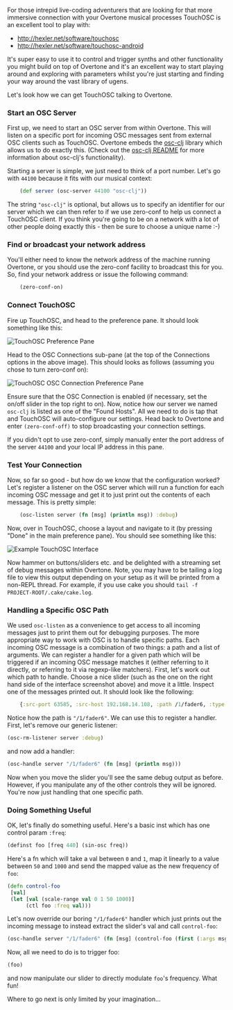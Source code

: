 For those intrepid live-coding adventurers that are looking for that more immersive connection with your Overtone musical processes TouchOSC is an excellent tool to play with:

* http://hexler.net/software/touchosc
* http://hexler.net/software/touchosc-android

It's super easy to use it to control and trigger synths and other functionality you might build on top of Overtone and it's an excellent way to start playing around and exploring with parameters whilst you're just starting and finding your way around the vast library of ugens.

Let's look how we can get TouchOSC talking to Overtone.

### Start an OSC Server

First up, we need to start an OSC server from within Overtone. This will listen on a specific port for incoming OSC messages sent from external OSC clients such as TouchOSC. Overtone embeds the [osc-clj](http://github.com/overtone/osc-clj) library which allows us to do exactly this. (Check out the [osc-clj README](https://github.com/overtone/osc-clj/blob/master/README.md) for more information about osc-clj's functionality).

Starting a server is simple, we just need to think of a port number. Let's go with `44100` because it fits with our musical context:

```clj
    (def server (osc-server 44100 "osc-clj"))
```

The string `"osc-clj"` is optional, but allows us to specify an identifier for our server which we can then refer to if we use zero-conf to help us connect a TouchOSC client. If you think you're going to be on a network with a lot of other people doing exactly this - then be sure to choose a unique name :-)

### Find or broadcast your network address

You'll either need to know the network address of the machine running Overtone, or you should use the zero-conf facility to broadcast this for you. So, find your network address or issue the following command:

```clj
    (zero-conf-on)
```

### Connect TouchOSC

Fire up TouchOSC, and head to the preference pane. It should look something like this:

![TouchOSC Preference Pane](https://github.com/downloads/overtone/overtone/touchosc-prefs.png)

Head to the OSC Connections sub-pane (at the top of the Connections options in the above image). This should looks as follows (assuming you chose to turn zero-conf on):

![TouchOSC OSC Connection Preference Pane](https://github.com/downloads/overtone/overtone/touchosc-osc-prefs.png)

Ensure sure that the OSC Connection is enabled (if necessary, set the on/off slider in the top right to on). Now, notice how our server we named `osc-clj` is listed as one of the "Found Hosts". All we need to do is tap that and TouchOSC will auto-configure our settings. Head back to Overtone and enter `(zero-conf-off)` to stop broadcasting your connection settings. 

If you didn't opt to use zero-conf, simply manually enter the port address of the server `44100` and your local IP address in this pane.

### Test Your Connection

Now, so far so good - but how do we know that the configuration worked? Let's register a listener on the OSC server which will run a function for each incoming OSC message and get it to just print out the contents of each message. This is pretty simple:

```clj
    (osc-listen server (fn [msg] (println msg)) :debug)
```

Now, over in TouchOSC, choose a layout and navigate to it (by pressing "Done" in the main preference pane). You should see something like this:

![Example TouchOSC Interface](https://github.com/downloads/overtone/overtone/touchosc-interface.png)

Now hammer on buttons/sliders etc. and be delighted with a streaming set of debug messages within Overtone. Note, you may have to be tailing a log file to view this output depending on your setup as it will be printed from a non-REPL thread. For example, if you use cake you should `tail -f PROJECT-ROOT/.cake/cake.log`.

### Handling a Specific OSC Path

We used `osc-listen` as a convenience to get access to all incoming messages just to print them out for debugging purposes. The more appropriate way to work with OSC is to handle specific paths. Each incoming OSC message is a combination of two things: a path and a list of arguments. We can register a handler for a given path which will be triggered if an incoming OSC message matches it (either referring to it directly, or referring to it via regexp-like matchers). First, let's work out which path to handle. Choose a nice slider (such as the one on the right hand side of the interface screenshot above) and move it a little. Inspect one of the messages printed out. It should look like the following:

```clj
    {:src-port 63585, :src-host 192.168.14.108, :path /1/fader6, :type-tag f, :args (0.53092784)}
```

Notice how the path is `"/1/fader6"`. We can use this to register a handler. First, let's remove our generic listener:

```clj
(osc-rm-listener server :debug)
```

and now add a handler:

```clj
(osc-handle server "/1/fader6" (fn [msg] (println msg)))
```

Now when you move the slider you'll see the same debug output as before. However, if you manipulate any of the other controls they will be ignored. You're now just handling that one specific path.

### Doing Something Useful

OK, let's finally do something useful. Here's a basic inst which has one control param `:freq`:

```clj
(definst foo [freq 440] (sin-osc freq))
```

Here's a fn which will take a val between `0` and `1`, map it linearly to a value between `50` and `1000` and send the mapped value as the new frequency of `foo`:

```clj
(defn control-foo 
 [val] 
 (let [val (scale-range val 0 1 50 1000)]
      (ctl foo :freq val)))
```

Let's now override our boring `"/1/fader6"` handler which just prints out the incoming message to instead extract the slider's val and call `control-foo`:

```clj
(osc-handle server "/1/fader6" (fn [msg] (control-foo (first (:args msg)))))
```

Now, all we need to do is to trigger foo:

```clj
(foo)
```

and now manipulate our slider to directly modulate `foo`'s frequency. What fun!

Where to go next is only limited by your imagination...



